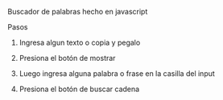 Buscador de palabras hecho en javascript

Pasos

1. Ingresa algun texto o copia y pegalo

2. Presiona el botón de mostrar

3. Luego ingresa alguna palabra o frase en la casilla del input

4. Presiona el botón de buscar cadena
